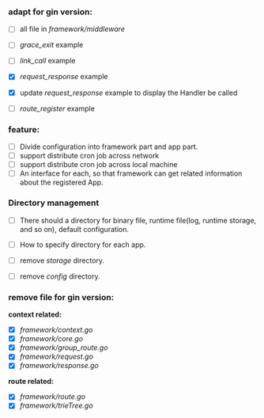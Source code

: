 ### adapt for gin version:
- [ ] all file in *framework/middleware*
- [ ] *grace_exit* example
- [ ] *link_call* example
- [x] *request_response* example
- [x] update *request_response* example to display the Handler be called
- [ ] *route_register* example


### feature:
- [ ] Divide configuration into framework part and app part.
- [ ] support distribute cron job across network
- [ ] support distribute cron job across local machine
- [ ] An interface for each, so that framework can get related information about the registered App.

### Directory management
- [ ] There should a directory for binary file, runtime file(log, runtime storage, and so on), default configuration.
- [ ] How to specify directory for each app.
- [ ] remove *storage* directory.
- [ ] remove *config* directory.


### remove file for gin version:
**context related:**
- [x] *framework/context.go*
- [x] *framework/core.go*
- [x] *framework/group_route.go*
- [x] *framework/request.go*
- [x] *framework/response.go*

**route related:**
- [x] *framework/route.go*
- [x] *framework/trieTree.go*
